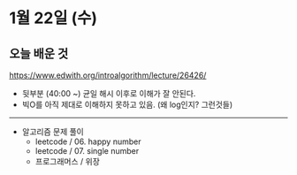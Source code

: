 # 1월 22일 (수)

## 오늘 배운 것

 <https://www.edwith.org/introalgorithm/lecture/26426/>

- 뒷부분 (40:00 ~) 균일 해시 이후로 이해가 잘 안된다.
- 빅O를 아직 제대로 이해하지 못하고 있음. (왜 log인지? 그런것들)

---

- 알고리즘 문제 풀이
  - leetcode / 06. happy number
  - leetcode / 07. single number
  - 프로그래머스 / 위장
